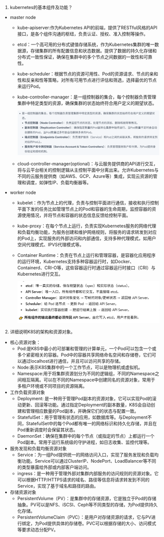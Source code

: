 1. kubernetes的基本组件及功能？
- master node
    - kube-apiserver:作为Kubernetes API的前端，提供了RESTful风格的API接口，是各个组件沟通的枢纽，负责认证、授权、准入控制等操作。
    - etcd：一个高可用的分布式键值存储系统，作为Kubernetes集群的唯一数据源，存储集群的所有配置信息和状态数据。提供了数据的持久化存储和分布式一致性保证，确保在集群中的多个节点之间数据的一致性和可靠性。
    - kube-scheduler：根据节点的资源可用性、Pod的资源请求、节点的亲和性和反亲和性等策略，对所有可用节点进行评估和筛选，选择最优的节点来运行Pod。
    - kube-controller-manager：是一组控制器的集合，每个控制器负责管理集群中特定类型的资源，确保集群的状态始终符合用户定义的期望状态。

        ![alt text](image-19.png)

    - cloud-controller-manager(optional)：与云服务提供商的API进行交互，将与云平台相关的控制逻辑从主控制平面中分离出来。允许Kubernetes与不同的云服务提供商（如AWS、GCP、Azure等）集成，实现云资源的管理和调度，如弹性IP、负载均衡器等。
- worker node
    - kubelet：作为节点上的代理，负责与控制平面进行通信，接收和执行控制平面下发的任务比如管理节点上的Pod和容器的生命周期，监控容器的资源使用情况，并将节点和容器的状态信息反馈给控制平面。
    - kube-proxy：在每个节点上运行，负责实现Kubernetes服务的网络代理和负载均衡功能，为服务创建和维护网络规则，将服务的请求转发到对应的Pod上，实现服务的外部访问和内部通信，支持多种代理模式，如用户空间代理模式、IPVS代理模式等。
    - Container Runtime：负责在节点上运行和管理容器，是容器化应用程序的运行环境，Kubernetes支持多种容器运行时，如Docker、Containerd、CRI-O等，这些容器运行时通过容器运行时接口（CRI）与Kubernetes进行交互。

        ![alt text](image-20.png)

2. 详细说明K8S的架构和资源对象。
- 核心资源对象：
    - Pod:是K8S中最小的可部署和管理的计算单元，一个Pod可以包含一个或多个紧密相关的容器。Pod中的容器共享网络命名空间和存储卷，它们可以通过localhost进行通信，并且可以访问共享的存储。
    - Node:表示K8S集群中的一个工作节点，可以是物理机或虚拟机。
    - Namespace:用于将集群资源划分为不同的逻辑组，不同的Namespace之间相互隔离。可以在不同的Namespace中创建同名的资源对象，常用于多租户环境或不同项目的资源隔离。
- 工作负载资源对象
    - Deployment: 是一种用于管理Pod副本的资源对象，它可以实现Pod的滚动更新、回滚等功能。通过指定Deployment的副本数量，K8S会自动创建和管理相应数量的Pod副本，并确保它们的状态与配置一致。
    - StatefulSet：用于管理有状态的应用，如数据库等。与Deployment不同，StatefulSet中的每个Pod都有唯一的网络标识和持久化存储，并且在Pod重新调度时会保留其状态。
    - DaemonSet：确保在集群中的每个节点（或指定的节点）上都运行一个Pod副本。常用于运行系统级的守护进程，如日志收集、监控代理等。
- 服务发现和负载均衡资源对象
    - Service：为一组Pod提供统一的网络访问入口，实现了服务发现和负载均衡功能。Service可以通过ClusterIP、NodePort、LoadBalancer等不同的类型暴露给外部或内部客户端访问。
    - ingress：是一种用于管理外部对集群内部服务的访问规则的资源对象。它可以根据HTTP/HTTPS请求的域名、路径等信息将请求转发到不同的Service，实现了基于域名和路径的路由。
- 存储资源对象
    - PersistentVolume（PV）：是集群中的存储资源，它是独立于Pod的存储抽象。PV可以是NFS、iSCSI、Ceph等不同类型的存储，为Pod提供持久化存储。
    - PersistentVolumeClaim（PVC）：是用户对存储资源的请求，它与PV进行绑定，为Pod提供具体的存储卷。PVC可以根据存储的大小、访问模式等要求动态分配PV。
